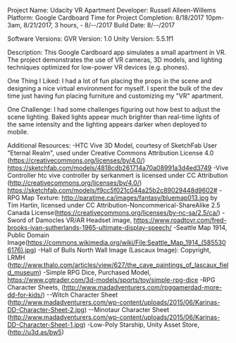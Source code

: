 Project Name: Udacity VR Apartment
Developer: Russell Alleen-Willems
Platform: Google Cardboard
Time for Project Completion: 8/18/2017 10pm-3am, 8/21/2017, 3 hours, - 8/--/2017
Build Date: 8/--/2017

Software Versions:
GVR Version: 1.0
Unity Version: 5.5.1f1

Description:
This Google Cardboard app simulates a small apartment in VR. The project demonstrates the use of VR cameras, 3D models, and lighting techniques optimized for low-power VR devices (e.g. phones).

One Thing I Liked:
I had a lot of fun placing the props in the scene and designing a nice virtual environment for myself. I spent the bulk of the dev time just having fun placing furniture and customizing my "VR" apartment.

One Challenge:
I had some challenges figuring out how best to adjust the scene lighting. Baked lights appear much brighter than real-time lights of the same intensity and the lighting appears darker when deployed to mobile.

Additional Resources:
-HTC Vive 3D Model, courtesy of SketchFab User "Eternal Realm", used under Creative Commons Attribution License 4.0 (https://creativecommons.org/licenses/by/4.0/)
https://sketchfab.com/models/4818cdb261714a70a08991a3d4ed3749
-Vive Controller htc vive controller by serkanmert is licensed under CC Attribution (http://creativecommons.org/licenses/by/4.0/)
https://sketchfab.com/models/f9cc5f021c044a25b2c89029448d9602#
-RPG Map Texture: http://paratime.ca/images/fantasy/bluemap013.jpg by Tim Hartin, licensed under CC Attribution-Noncommerical-ShareAlike 2.5 Canada License(https://creativecommons.org/licenses/by-nc-sa/2.5/ca/)
-Sword of Damocles VR/AR Headset image, https://www.roadtovr.com/fred-brooks-ivan-sutherlands-1965-ultimate-display-speech/
-Seattle Map 1914, Public Domain Image(https://commons.wikimedia.org/wiki/File:Seattle_Map_1914_(5855306176).jpg)
-Hall of Bulls North Wall Image (Lascaux Image): Copyright, LRMH (http://www.thalo.com/articles/view/627/the_cave_paintings_of_lascaux_field_museum)
-Simple RPG Dice, Purchased Model, https://www.cgtrader.com/3d-models/sports/toy/simple-rpg-dice
-RPG Character Sheets, (http://www.madadventurers.com/rpggamerdad-more-dd-for-kids/)
--Witch Character Sheet (http://www.madadventurers.com/wp-content/uploads/2015/06/Karinas-DD-Character-Sheet-2.jpg)
--Minotaur Character Sheet (http://www.madadventurers.com/wp-content/uploads/2015/06/Karinas-DD-Character-Sheet-1.jpg)
-Low-Poly Starship, Unity Asset Store, (http://u3d.as/bw5)